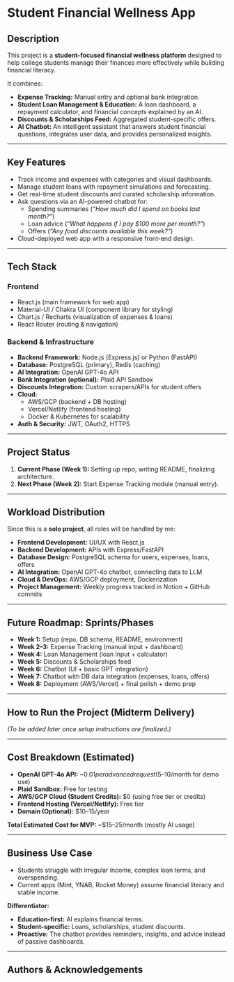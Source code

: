 # Student Financial Wellness App

## **Description**  
This project is a **student-focused financial wellness platform** designed to help college students manage their finances more effectively while building financial literacy.  

It combines:  
- **Expense Tracking:** Manual entry and optional bank integration.  
- **Student Loan Management & Education:** A loan dashboard, a repayment calculator, and financial concepts explained by an AI.  
- **Discounts & Scholarships Feed:** Aggregated student-specific offers.  
- **AI Chatbot:** An intelligent assistant that answers student financial questions, integrates user data, and provides personalized insights.  

---

## **Key Features**  
- Track income and expenses with categories and visual dashboards.  
- Manage student loans with repayment simulations and forecasting.  
- Get real-time student discounts and curated scholarship information.  
- Ask questions via an AI-powered chatbot for:  
  - Spending summaries (*“How much did I spend on books last month?”*)  
  - Loan advice (*“What happens if I pay $100 more per month?”*)  
  - Offers (*“Any food discounts available this week?”*)  
- Cloud-deployed web app with a responsive front-end design.  

---

## **Tech Stack**

### **Frontend**  
- React.js (main framework for web app)  
- Material-UI / Chakra UI (component library for styling)  
- Chart.js / Recharts (visualization of expenses & loans)  
- React Router (routing & navigation)  

### **Backend & Infrastructure**  
- **Backend Framework:** Node.js (Express.js) or Python (FastAPI)  
- **Database:** PostgreSQL (primary), Redis (caching)  
- **AI Integration:** OpenAI GPT-4o API  
- **Bank Integration (optional):** Plaid API Sandbox  
- **Discounts Integration:** Custom scrapers/APIs for student offers  
- **Cloud:**  
  - AWS/GCP (backend + DB hosting)  
  - Vercel/Netlify (frontend hosting)  
  - Docker & Kubernetes for scalability  
- **Auth & Security:** JWT, OAuth2, HTTPS  

---

## **Project Status**  
1. **Current Phase (Week 1):** Setting up repo, writing README, finalizing architecture.  
2. **Next Phase (Week 2):** Start Expense Tracking module (manual entry).  

---

## **Workload Distribution**  
Since this is a **solo project**, all roles will be handled by me:  
- **Frontend Development:** UI/UX with React.js  
- **Backend Development:** APIs with Express/FastAPI  
- **Database Design:** PostgreSQL schema for users, expenses, loans, offers  
- **AI Integration:** OpenAI GPT-4o chatbot, connecting data to LLM  
- **Cloud & DevOps:** AWS/GCP deployment, Dockerization  
- **Project Management:** Weekly progress tracked in Notion + GitHub commits  

---

## **Future Roadmap: Sprints/Phases**  
- **Week 1:** Setup (repo, DB schema, README, environment)  
- **Week 2–3:** Expense Tracking (manual input + dashboard)  
- **Week 4:** Loan Management (loan input + calculator)  
- **Week 5:** Discounts & Scholarships feed  
- **Week 6:** Chatbot (UI + basic GPT integration)  
- **Week 7:** Chatbot with DB data integration (expenses, loans, offers)  
- **Week 8:** Deployment (AWS/Vercel) + final polish + demo prep  

---

## **How to Run the Project (Midterm Delivery)**  
*(To be added later once setup instructions are finalized.)*  

---

## **Cost Breakdown (Estimated)**  
- **OpenAI GPT-4o API:** ~$0.01 per advanced request ($5–10/month for demo use)  
- **Plaid Sandbox:** Free for testing  
- **AWS/GCP Cloud (Student Credits):** $0 (using free tier or credits)  
- **Frontend Hosting (Vercel/Netlify):** Free tier  
- **Domain (Optional):** $10–15/year  

**Total Estimated Cost for MVP:** ~$15–25/month (mostly AI usage)  

---

## **Business Use Case**  
- Students struggle with irregular income, complex loan terms, and overspending.  
- Current apps (Mint, YNAB, Rocket Money) assume financial literacy and stable income.  

**Differentiator:**  
- **Education-first:** AI explains financial terms.  
- **Student-specific:** Loans, scholarships, student discounts.  
- **Proactive:** The chatbot provides reminders, insights, and advice instead of passive dashboards.  

---

## **Authors & Acknowledgements**

